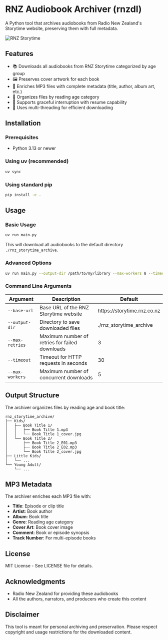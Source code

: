 # RNZ Audiobook Archiver (rnzdl)

A Python tool that archives audiobooks from Radio New Zealand's Storytime website, preserving them with full metadata.

![RNZ Storytime](https://storytime.rnz.co.nz/static/storytimeDesktop-b969af44f15aab4328ec50ece4bfb0a3.jpg)

## Features

- 📚 Downloads all audiobooks from RNZ Storytime categorized by age group
- 🖼️ Preserves cover artwork for each book
- 🎵 Enriches MP3 files with complete metadata (title, author, album art, etc.)
- 📁 Organizes files by reading age category
- 🔄 Supports graceful interruption with resume capability
- 🚀 Uses multi-threading for efficient downloading

## Installation

### Prerequisites
- Python 3.13 or newer

### Using uv (recommended)

```bash
uv sync
```

### Using standard pip

```bash
pip install -e .
```

## Usage

### Basic Usage

```bash
uv run main.py
```

This will download all audiobooks to the default directory `./rnz_storytime_archive`.

### Advanced Options

```bash
uv run main.py --output-dir /path/to/my/library --max-workers 8 --timeout 60
```

### Command Line Arguments

| Argument | Description | Default |
|----------|-------------|---------|
| `--base-url` | Base URL of the RNZ Storytime website | https://storytime.rnz.co.nz |
| `--output-dir` | Directory to save downloaded files | ./rnz_storytime_archive |
| `--max-retries` | Maximum number of retries for failed downloads | 3 |
| `--timeout` | Timeout for HTTP requests in seconds | 30 |
| `--max-workers` | Maximum number of concurrent downloads | 5 |

## Output Structure

The archiver organizes files by reading age and book title:

```
rnz_storytime_archive/
├── Kids/
│   ├── Book Title 1/
│   │   ├── Book Title 1.mp3
│   │   └── Book Title 1_cover.jpg
│   └── Book Title 2/
│       ├── Book Title 2_E01.mp3
│       ├── Book Title 2_E02.mp3
│       └── Book Title 2_cover.jpg
├── Little Kids/
│   └── ...
└── Young Adult/
    └── ...
```

## MP3 Metadata

The archiver enriches each MP3 file with:
- **Title**: Episode or clip title
- **Artist**: Book author
- **Album**: Book title
- **Genre**: Reading age category
- **Cover Art**: Book cover image
- **Comment**: Book or episode synopsis
- **Track Number**: For multi-episode books


## License

MIT License - See LICENSE file for details.

## Acknowledgments

- Radio New Zealand for providing these audiobooks
- All the authors, narrators, and producers who create this content

## Disclaimer

This tool is meant for personal archiving and preservation. Please respect copyright and usage restrictions for the downloaded content.
